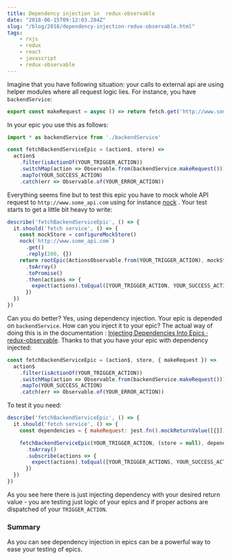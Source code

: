 ```yaml
---
title: Dependency injection in  redux-observable
date: "2018-06-15T09:12:03.284Z"
slug: "/blog/2018/dependency-injection-redux-observable.html"
tags:
    - rxjs
    - redux
    - react
    - javascript
    - redux-observable
---
```


Imagine that you have following situation: your calls to external api are using helper modules where all request logic lies. For instance, you have
`backendService`:

```js
export const makeRequest = async () => return fetch.get('http://www.some_api.com');
```

In your epic you use this as follows:

```js
import * as backendService from './backendService'

const fetchBackendServiceEpic = (action$, store) =>
  action$
    .filter(isActionOf(YOUR_TRIGGER_ACTION))
    .switchMap(action => Observable.from(backendService.makeRequest()))
    .mapTo(YOUR_SUCCESS_ACTION)
    .catch(err => Observable.of(YOUR_ERROR_ACTION))
```

Everything seems fine but to test this epic you have to mock whole API request to `http://www.some_api.com` using for instance [nock](https://www.npmjs.com/package/nock) . Your test starts to get a little bit heavy to write:

```js
describe('fetchBackendServiceEpic', () => {
  it.should('fetch service', () => {
    const mockStore = configureMockStore()
    nock(`http://www.some_api.com`)
      .get()
      .reply(200, {})
    return rootEpic(ActionsObservable.from(YOUR_TRIGGER_ACTION), mockStore)
      .toArray()
      .toPromise()
      .then(actions => {
        expect(actions).toEqual([YOUR_TRIGGER_ACTION, YOUR_SUCCESS_ACTION])
      })
  })
})
```

Can you do better?
Yes, using dependency injection. Your epic is depended on `backendService`. How can you inject it to your epic? The actual way of doing this is in the documentation : [Injecting Dependencies Into Epics · redux-observable](https://redux-observable.js.org/docs/recipes/InjectingDependenciesIntoEpics.html). Thanks to that you have your epic with dependency injected:

```js
const fetchBackendServiceEpic = (action$, store, { makeRequest }) =>
  action$
    .filter(isActionOf(YOUR_TRIGGER_ACTION))
    .switchMap(action => Observable.from(backendService.makeRequest()))
    .mapTo(YOUR_SUCCESS_ACTION)
    .catch(err => Observable.of(YOUR_ERROR_ACTION))
```

To test it you need:

```js
describe('fetchBackendServiceEpic', () => {
  it.should('fetch service', () => {
    const dependencies = { makeRequest: jest.fn().mockReturnValue([{}]) }

    fetchBackendServiceEpic(YOUR_TRIGGER_ACTION, (store = null), dependencies)
      .toArray()
      .subscribe(actions => {
        expect(actions).toEqual([YOUR_TRIGGER_ACTIONS, YOUR_SUCCESS_ACTION])
      })
  })
})
```

As you see here there is just injecting dependency with your desired return value - you are testing just logic of your epics and if proper actions are dispatched of your `TRIGGER_ACTION`.

### Summary

As you can see dependency injection in epics can be a powerful way to ease your testing of epics.
